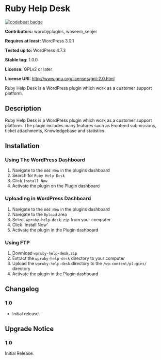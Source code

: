 # Ruby Help Desk
[![codebeat badge](https://codebeat.co/badges/27b944d8-e639-4d4b-a0fb-6511f5172d0e)](https://codebeat.co/projects/github-com-wsenjer-wpruby-help-desk-master)

**Contributors:** wprubyplugins, waseem_senjer

**Requires at least:** WordPress 3.0.1

**Tested up to:** WordPress 4.7.3

**Stable tag:** 1.0.0

**License:** GPLv2 or later

**License URI:** http://www.gnu.org/licenses/gpl-2.0.html


Ruby Help Desk is a WordPress plugin which work as a customer support platform.

## Description
Ruby Help Desk is a WordPress plugin which work as a customer support platform. The plugin includes many features such as Frontend submissions, ticket attachments, Knowledgebase and statistics.


## Installation
### Using The WordPress Dashboard

1. Navigate to the `Add New` in the plugins dashboard
1. Search for `Ruby Help Desk`
1. Click `Install Now`
1. Activate the plugin on the Plugin dashboard

### Uploading in WordPress Dashboard

1. Navigate to the `Add New` in the plugins dashboard
1. Navigate to the `Upload` area
1. Select `wpruby-help-desk.zip` from your computer
1. Click 'Install Now'
1. Activate the plugin in the Plugin dashboard

### Using FTP

1. Download `wpruby-help-desk.zip`
1. Extract the `wpruby-help-desk` directory to your computer
1. Upload the `wpruby-help-desk` directory to the `/wp-content/plugins/` directory
1. Activate the plugin in the Plugin dashboard

## Changelog

### 1.0
* Initial release.


## Upgrade Notice

### 1.0
Initial Release.
